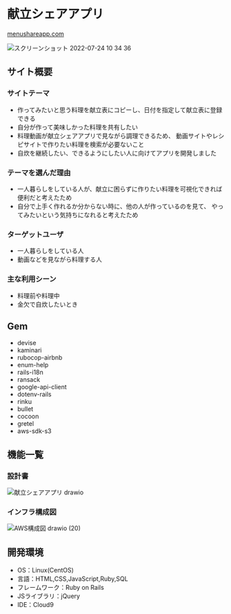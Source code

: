 # 献立シェアアプリ

[menushareapp.com](https://menushareapp.com)

![スクリーンショット 2022-07-24 10 34 36](https://user-images.githubusercontent.com/85116099/180628569-1a5c8d90-aeac-4e3e-9f91-47fcac46e7fb.png)

## サイト概要
### サイトテーマ
- 作ってみたいと思う料理を献立表にコピーし、日付を指定して献立表に登録できる
- 自分が作って美味しかった料理を共有したい
- 料理動画が献立シェアアプリで見ながら調理できるため、
  動画サイトやレシピサイトで作りたい料理を検索が必要ないこと
- 自炊を継続したい、できるようにしたい人に向けてアプリを開発しました

### テーマを選んだ理由
- 一人暮らしをしている人が、献立に困らずに作りたい料理を可視化できれば
  便利だと考えたため
- 自分で上手く作れるか分からない時に、他の人が作っているのを見て、
  やってみたいという気持ちになれると考えたため

### ターゲットユーザ
- 一人暮らしをしている人
- 動画などを見ながら料理する人

### 主な利用シーン
- 料理前や料理中
- 金欠で自炊したいとき

## Gem
- devise
- kaminari
- rubocop-airbnb
- enum-help
- rails-i18n
- ransack
- google-api-client
- dotenv-rails
- rinku
- bullet
- cocoon
- gretel
- aws-sdk-s3

## 機能一覧

### 設計書
![献立シェアアプリ drawio](https://user-images.githubusercontent.com/85116099/177114247-3dc7c7c3-0a69-4528-947e-ed2dd60176b0.png)

### インフラ構成図
![AWS構成図 drawio (20)](https://user-images.githubusercontent.com/85116099/188300037-f9002341-c70c-4042-864a-2fb1a15a8b44.png)

## 開発環境
- OS：Linux(CentOS)
- 言語：HTML,CSS,JavaScript,Ruby,SQL
- フレームワーク：Ruby on Rails
- JSライブラリ：jQuery
- IDE：Cloud9